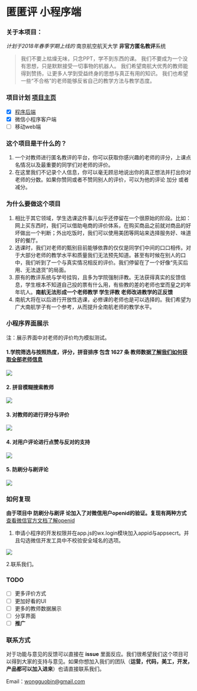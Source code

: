 # 匿匿评 小程序端
### 关于本项目：
_计划于2018年春季学期上线的_
 南京航空航天大学 **非官方匿名教评**系统
> 我们不要上枯燥无味，只念PPT，学不到东西的课。
> 我们不要成为一个没有思想，只是默默接受一切事物的机器人。
> 我们希望南航大优秀的教师能得到赞扬，让更多人学到受益终身的思想与真正有用的知识。
> 我们也希望一些“不合格”的老师能够反省自己的教学方法与教学态度。

### 项目计划 [项目主页](https://github.com/NiNiPing)

* [x] [程序后端](https://github.com/NiNiPing/Server)
* [x] 微信小程序客户端
* [ ] 移动web端

### 这个项目是干什么的？
1. 一个对教师进行匿名教评的平台，你可以获取你感兴趣的老师的评分，上课点名情况以及最重要的同学们对老师的评价。
2. 在这里我们不记录个人信息，你可以毫无顾忌地说出你的真正想法并打出你对老师的分数。如果你赞同或者不赞同别人的评价，可以为他的评论 加分 或者 减分。

### 为什么要做这个项目
1. 相比于其它领域，学生选课这件事儿似乎还停留在一个很原始的阶段。比如：网上买东西时，我们可以借助电商的评价体系，在购买商品之前就对商品的好坏做出一个判断；外出吃饭时，我们可以使用美团等网站来选择服务好、味道好的餐厅。
2. 选课时，我们对老师的甄别目前能够依靠的仅仅是同学们中间的口口相传。对于大部分老师的教学水平和质量我们无法预先知道。甚至有时候在别人的口中，我们听到了一个与真实情况相反的评价。我们停留在了一个好像“先买后用、无法退货”的局面。
3. 原有的教评系统与学号挂钩，且多为学院强制评教。无法获得真实的反馈信息，学生根本不知道自己投的票有什么用，有些教的差的老师也堂而皇之的年年坑人。**南航无法形成一个老师教学 学生评教 老师改进教学的正反馈**
4. 南航大将在以后进行开放性选课，必修课的老师也是可以选择的。我们希望为广大南航学子有一个参考，从而提升全南航老师的教学水平。

### 小程序界面展示

注：展示界面中对老师的评价均为模拟测试。

#### 1.学院筛选与按照热度，评分，拼音排序 包含 1627 条 教师数据[了解我们如何获取全部老师信息](https://github.com/NiNiPing/teacherinfo)

![](http://p0xjmrizh.bkt.clouddn.com/15160083852364.gif)
#### 2. 拼音模糊搜索教师
![](http://p0xjmrizh.bkt.clouddn.com/15160084090136.gif)
#### 3. 对教师的进行评分与评价
![](http://p0xjmrizh.bkt.clouddn.com/15160084237196.gif)
#### 4. 对用户评论进行点赞与反对的支持
![](http://p0xjmrizh.bkt.clouddn.com/15160084422650.gif)
#### 5. 防刷分与刷评论
![](http://p0xjmrizh.bkt.clouddn.com/15160084523309.gif)

### 如何复现
**由于项目中 防刷分与刷评 论加入了对微信用户openid的验证。复现有两种方式**
[查看微信官方文档了解openid](https://mp.weixin.qq.com/debug/wxadoc/dev/api/api-login.html#wxchecksessionobject)
1. 申请小程序的开发权限并在app.js的wx.login模块加入appid与appsecrt。并且勾选微信开发工具中不校验安全域名的选项。

![](http://p0xjmrizh.bkt.clouddn.com/15160035478151.jpg)


2.联系我们。

### TODO
* [ ] 更多评价方式
* [ ] 更加好看的UI
* [ ] 更多的教师数据展示
* [ ] 分享界面
* [ ] **推广**

### 联系方式
对于功能与意见的反馈可以直接在 **issue** 里面反应。我们很希望我们这个项目可以得到大家的支持与意见。如果你想加入我们的团队（**运营，代码，美工，开发，产品都可以加入进来**）也请直接联系我们。

Email：wongguobin@gmail.com


